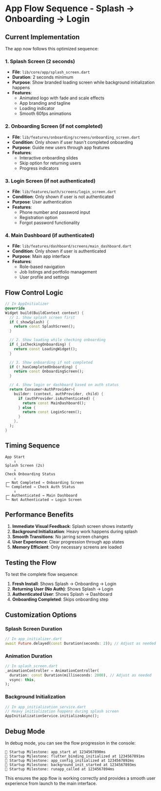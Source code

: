 # App Flow Sequence - Splash → Onboarding → Login

## Current Implementation

The app now follows this optimized sequence:

### 1. **Splash Screen** (2 seconds)
- **File**: `lib/core/app/splash_screen.dart`
- **Duration**: 2 seconds minimum
- **Purpose**: Show branded loading screen while background initialization happens
- **Features**:
  - Animated logo with fade and scale effects
  - App branding and tagline
  - Loading indicator
  - Smooth 60fps animations

### 2. **Onboarding Screen** (if not completed)
- **File**: `lib/features/onboarding/screens/onboarding_screen.dart`
- **Condition**: Only shown if user hasn't completed onboarding
- **Purpose**: Guide new users through app features
- **Features**:
  - Interactive onboarding slides
  - Skip option for returning users
  - Progress indicators

### 3. **Login Screen** (if not authenticated)
- **File**: `lib/features/auth/screens/login_screen.dart`
- **Condition**: Only shown if user is not authenticated
- **Purpose**: User authentication
- **Features**:
  - Phone number and password input
  - Registration option
  - Forgot password functionality

### 4. **Main Dashboard** (if authenticated)
- **File**: `lib/features/dashboard/screens/main_dashboard.dart`
- **Condition**: Only shown if user is authenticated
- **Purpose**: Main app interface
- **Features**:
  - Role-based navigation
  - Job listings and portfolio management
  - User profile and settings

## Flow Control Logic

```dart
// In AppInitializer
@override
Widget build(BuildContext context) {
  // 1. Show splash screen first
  if (_showSplash) {
    return const SplashScreen();
  }

  // 2. Show loading while checking onboarding
  if (_isCheckingOnboarding) {
    return const LoadingWidget();
  }

  // 3. Show onboarding if not completed
  if (!_hasCompletedOnboarding) {
    return const OnboardingScreen();
  }

  // 4. Show login or dashboard based on auth status
  return Consumer<AuthProvider>(
    builder: (context, authProvider, child) {
      if (authProvider.isAuthenticated) {
        return const MainDashboard();
      } else {
        return const LoginScreen();
      }
    },
  );
}
```

## Timing Sequence

```
App Start
    ↓
Splash Screen (2s)
    ↓
Check Onboarding Status
    ↓
┌─ Not Completed → Onboarding Screen
└─ Completed → Check Auth Status
    ↓
┌─ Authenticated → Main Dashboard
└─ Not Authenticated → Login Screen
```

## Performance Benefits

1. **Immediate Visual Feedback**: Splash screen shows instantly
2. **Background Initialization**: Heavy work happens during splash
3. **Smooth Transitions**: No jarring screen changes
4. **User Experience**: Clear progression through app states
5. **Memory Efficient**: Only necessary screens are loaded

## Testing the Flow

To test the complete flow sequence:

1. **Fresh Install**: Shows Splash → Onboarding → Login
2. **Returning User (No Auth)**: Shows Splash → Login
3. **Authenticated User**: Shows Splash → Dashboard
4. **Onboarding Completed**: Skips onboarding step

## Customization Options

### Splash Screen Duration
```dart
// In app_initializer.dart
await Future.delayed(const Duration(seconds: 2)); // Adjust as needed
```

### Animation Duration
```dart
// In splash_screen.dart
_animationController = AnimationController(
  duration: const Duration(milliseconds: 2000), // Adjust as needed
  vsync: this,
);
```

### Background Initialization
```dart
// In app_initialization_service.dart
// Heavy initialization happens during splash screen
AppInitializationService.initializeAsync();
```

## Debug Mode

In debug mode, you can see the flow progression in the console:
```
🚀 Startup Milestone: app_start at 1234567890ms
🚀 Startup Milestone: flutter_binding_initialized at 1234567891ms
🚀 Startup Milestone: app_config_initialized at 1234567892ms
🚀 Startup Milestone: background_init_started at 1234567893ms
🚀 Startup Milestone: runapp_called at 1234567894ms
```

This ensures the app flow is working correctly and provides a smooth user experience from launch to the main interface.


